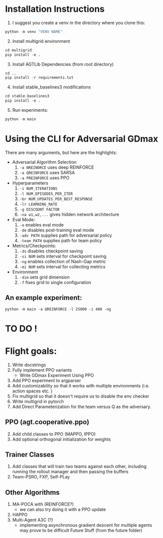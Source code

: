 # Installation Instructions
1. I suggest you create a venv in the directory where you clone this:
```py
python -m venv "VENV NAME"
```
2. Install multigrid environment
```py
cd multigrid
pip install -e .
```
3. Install AGTLib Dependencies (from root directory)
```py
cd ..
pip install -r requirements.txt
```
4. Install stable_baselines3 modifications
```py
cd stable-baselines3
pip install -e .
```
5. Run experiments:
```py
python -m main
```
# Using the CLI for Adversarial GDmax
There are many arguments, but here are the highlights:
- Adversarial Algorithm Selection
    1. `-a NREINORCE` uses deep REINFORCE
    2. `-a QREINFORCE` uses SARSA
    3. `-a PREINFORCE` uses PPO
- Hyperparameters
    1. `-i NUM_ITERATIONS`
    2. `-l NUM_EPISODES_PER_ITER`
    3. `-br NUM_UPDATES_PER_BEST_RESPONSE`
    4. `-lr LEARNING_RATE`
    5. `-g DISCOUNT FACTOR`
    6. `-na w1,w2,...` gives hidden network architecture
- Eval Mode:
    1. `-e` enables eval mode
    2. `-de` disables post-training eval mode
    3. `-adv PATH` supplies path for adversarial policy
    4. `-team PATH` supplies path for team policy 
- Metrics/Checkpoints:
    1. `-ds` disables checkpoint saving
    2. `-si NUM` sets interval for checkpoint saving
    3. `-ng` enables collection of Nash-Gap metric
    4. `-mi NUM` sets interval for collecting metrics
- Environment
    1. `-dim` sets grid dimension
    2. `-f` fixes grid to single configuration 

## An example experiment:
``` 
python -m main -a QREINFORCE -l 25000 -i 400 -ng
```

# TO DO !
# Flight goals:
1. Write docstrings
2. Fully implement PPO variants
    - Write GDmax Experiment Using PPO
3. Add PPO experiment to argparser
4. Add customizability so that it works with multiple environments (i.e. action spaces etc. )
5. Fix multigrid so that it doesn't require us to disable the env checker
6. Write multigrid in pytorch
7. Add Direct Parameterization for the team versus Q as the adversary.

## PPO (agt.cooperative.ppo)
2. Add child classes to PPO (MAPPO, IPPO)
3. Add optional orthogonal initialization for weights
## Trainer Classes
1. Add classes that will train two teams against each other, including running the rollout manager and then passing the buffers
2. Team-PSRO, FXP, Self-PLay
## Other Algorithms
1. MA-POCA with (REINFORCE?)
    - we can also try doing it with a PPO update
2. HAPPO
3. Multi-Agent A3C (?)
    - implementing asynchronous gradient descent for multiple agents may prove to be difficult
Future Stuff (from the future folder)
